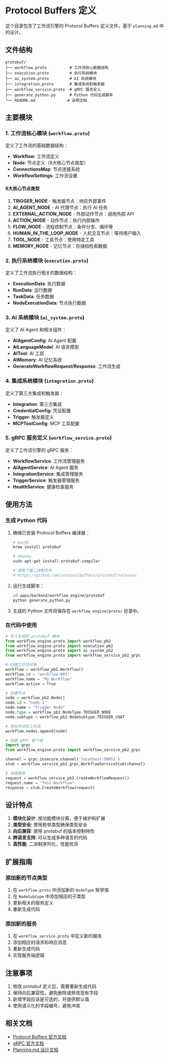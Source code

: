 # Protocol Buffers 定义

这个目录包含了工作流引擎的 Protocol Buffers 定义文件，基于 `planning.md` 中的设计。

## 文件结构

```
protobuf/
├── workflow.proto          # 工作流核心数据结构
├── execution.proto         # 执行系统模块
├── ai_system.proto         # AI 系统模块
├── integration.proto       # 集成系统和触发器
├── workflow_service.proto  # gRPC 服务定义
├── generate_python.py      # Python 代码生成脚本
└── README.md              # 说明文档
```

## 主要模块

### 1. 工作流核心模块 (`workflow.proto`)

定义了工作流的基础数据结构：

- **Workflow**: 工作流定义
- **Node**: 节点定义（8大核心节点类型）
- **ConnectionsMap**: 节点连接系统
- **WorkflowSettings**: 工作流设置

#### 8大核心节点类型

1. **TRIGGER_NODE** - 触发器节点：响应外部事件
2. **AI_AGENT_NODE** - AI 代理节点：执行 AI 任务
3. **EXTERNAL_ACTION_NODE** - 外部动作节点：调用外部 API
4. **ACTION_NODE** - 动作节点：执行内部操作
5. **FLOW_NODE** - 流程控制节点：条件分支、循环等
6. **HUMAN_IN_THE_LOOP_NODE** - 人机交互节点：等待用户输入
7. **TOOL_NODE** - 工具节点：使用特定工具
8. **MEMORY_NODE** - 记忆节点：存储和检索数据

### 2. 执行系统模块 (`execution.proto`)

定义了工作流执行相关的数据结构：

- **ExecutionData**: 执行数据
- **RunData**: 运行数据
- **TaskData**: 任务数据
- **NodeExecutionData**: 节点执行数据

### 3. AI 系统模块 (`ai_system.proto`)

定义了 AI Agent 和相关组件：

- **AIAgentConfig**: AI Agent 配置
- **AILanguageModel**: AI 语言模型
- **AITool**: AI 工具
- **AIMemory**: AI 记忆系统
- **GenerateWorkflowRequest/Response**: 工作流生成

### 4. 集成系统模块 (`integration.proto`)

定义了第三方集成和触发器：

- **Integration**: 第三方集成
- **CredentialConfig**: 凭证配置
- **Trigger**: 触发器定义
- **MCPToolConfig**: MCP 工具配置

### 5. gRPC 服务定义 (`workflow_service.proto`)

定义了工作流引擎的 gRPC 服务：

- **WorkflowService**: 工作流管理服务
- **AIAgentService**: AI Agent 服务
- **IntegrationService**: 集成管理服务
- **TriggerService**: 触发器管理服务
- **HealthService**: 健康检查服务

## 使用方法

### 生成 Python 代码

1. 确保已安装 Protocol Buffers 编译器：
   ```bash
   # macOS
   brew install protobuf

   # Ubuntu
   sudo apt-get install protobuf-compiler

   # 或者下载二进制文件
   # https://github.com/protocolbuffers/protobuf/releases
   ```

2. 运行生成脚本：
   ```bash
   cd apps/backend/workflow_engine/protobuf
   python generate_python.py
   ```

3. 生成的 Python 文件将保存在 `workflow_engine/proto/` 目录中。

### 在代码中使用

```python
# 导入生成的 protobuf 模块
from workflow_engine.proto import workflow_pb2
from workflow_engine.proto import execution_pb2
from workflow_engine.proto import ai_system_pb2
from workflow_engine.proto import workflow_service_pb2_grpc

# 创建工作流对象
workflow = workflow_pb2.Workflow()
workflow.id = "workflow-001"
workflow.name = "My Workflow"
workflow.active = True

# 创建节点
node = workflow_pb2.Node()
node.id = "node-1"
node.name = "Trigger Node"
node.type = workflow_pb2.NodeType.TRIGGER_NODE
node.subtype = workflow_pb2.NodeSubtype.TRIGGER_CHAT

# 添加节点到工作流
workflow.nodes.append(node)

# 创建 gRPC 客户端
import grpc
from workflow_engine.proto import workflow_service_pb2_grpc

channel = grpc.insecure_channel('localhost:50051')
stub = workflow_service_pb2_grpc.WorkflowServiceStub(channel)

# 调用服务
request = workflow_service_pb2.CreateWorkflowRequest()
request.name = "Test Workflow"
response = stub.CreateWorkflow(request)
```

## 设计特点

1. **模块化设计**: 按功能模块分离，便于维护和扩展
2. **类型安全**: 使用枚举类型确保类型安全
3. **向后兼容**: 使用 protobuf 的版本控制特性
4. **跨语言支持**: 可以生成多种语言的代码
5. **高性能**: 二进制序列化，性能优异

## 扩展指南

### 添加新的节点类型

1. 在 `workflow.proto` 中添加新的 `NodeType` 枚举值
2. 在 `NodeSubtype` 中添加相应的子类型
3. 更新相关的服务定义
4. 重新生成代码

### 添加新的服务

1. 在 `workflow_service.proto` 中定义新的服务
2. 添加相应的请求和响应消息
3. 重新生成代码
4. 实现服务端逻辑

## 注意事项

1. 修改 protobuf 定义后，需要重新生成代码
2. 保持向后兼容性，避免删除或修改现有字段
3. 新增字段应该是可选的，并提供默认值
4. 使用语义化的字段编号，避免冲突

## 相关文档

- [Protocol Buffers 官方文档](https://developers.google.com/protocol-buffers)
- [gRPC 官方文档](https://grpc.io/docs/)
- [Planning.md 设计文档](../../../docs/tech-design/planning.md)
